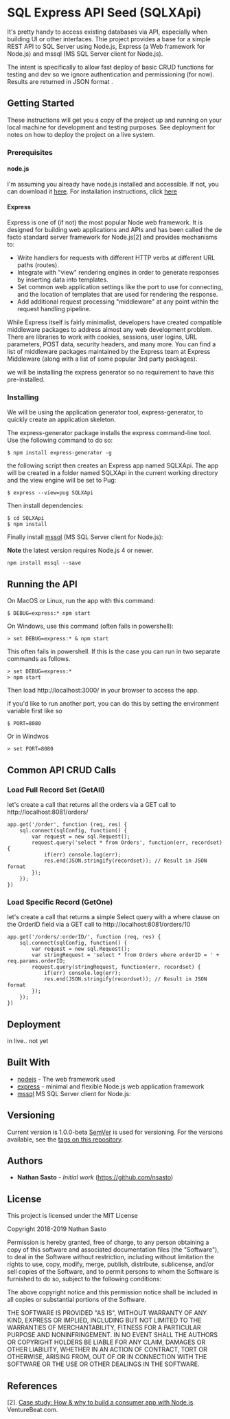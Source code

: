 # SQL Express API Seed (SQLXApi)

It's pretty handy to access existing databases via API, especially when building UI or other interfaces. Thie project provides a base for a simple REST API to SQL Server using Node.js, Express (a Web framework for Node.js) and mssql (MS SQL Server client for Node.js). 

The intent is specifically to allow fast deploy of basic CRUD functions for testing and dev so we ignore authentication and permissioning (for now). Results are returned in JSON format .

## Getting Started

These instructions will get you a copy of the project up and running on your local machine for development and testing purposes. See deployment for notes on how to deploy the project on a live system.

### Prerequisites

#### node.js
I'm assuming you already have node.js installed and accessible. If not, you can download it [here](https://nodejs.org/en/). 
For installation instructions, click [here](https://nodejs.org/en/download/package-manager/#windows)

#### Express 

Express is one of (if not) the most popular Node web framework. It is designed for building web applications and APIs and has been called the de facto standard server framework for Node.js[2] and provides mechanisms to:

* Write handlers for requests with different HTTP verbs at different URL paths (routes).
* Integrate with "view" rendering engines in order to generate responses by inserting data into templates.
* Set common web application settings like the port to use for connecting, and the location of templates that are used for rendering the response.
* Add additional request processing "middleware" at any point within the request handling pipeline.

While Express itself is fairly minimalist, developers have created compatible middleware packages to address almost any web development problem. There are libraries to work with cookies, sessions, user logins, URL parameters, POST data, security headers, and many more. You can find a list of middleware packages maintained by the Express team at Express Middleware (along with a list of some popular 3rd party packages).

we will be installing the express generator so no requirement to have this pre-installed. 


### Installing

We will be using the application generator tool, express-generator, to quickly create an application skeleton.

The express-generator package installs the express command-line tool. Use the following command to do so:

```
$ npm install express-generator -g
```

the following script then creates an Express app named SQLXApi. The app will be created in a folder named SQLXApi in the current working directory and the view engine will be set to Pug:


```
$ express --view=pug SQLXApi
```

Then install dependencies:

```
$ cd SQLXApi
$ npm install
```

Finally install [mssql](https://www.npmjs.com/package/mssql) (MS SQL Server client for Node.js):

**Note** the latest version requires Node.js 4 or newer.

```
npm install mssql --save
```


## Running the API

On MacOS or Linux, run the app with this command:

```
$ DEBUG=express:* npm start
```

On Windows, use this command (often fails in powershell):

```
> set DEBUG=express:* & npm start
```

This often fails in powershell. If this is the case you can run in two separate commands as follows.

```
> set DEBUG=express:*
> npm start
```

Then load http://localhost:3000/ in your browser to access the app.

if you'd like to run another port, you can do this by setting the environment variable first like so

```
$ PORT=8080
```

Or in Windwos

```
> set PORT=8080
```

## Common API  CRUD Calls

### Load Full Record Set (GetAll)

let's create a call that returns all the orders via a GET call to http://localhost:8081/orders/

```javascsript
app.get('/order', function (req, res) {
    sql.connect(sqlConfig, function() {
        var request = new sql.Request();
        request.query('select * from Orders', function(err, recordset) {
            if(err) console.log(err);
            res.end(JSON.stringify(recordset)); // Result in JSON format
        });
    });
})
```

### Load Specific Record (GetOne)

let's create a call that returns a simple Select query with a where clause on the OrderID field via a GET call to http://localhost:8081/orders/10

```javascsript
app.get('/orders/:orderID/', function (req, res) {
    sql.connect(sqlConfig, function() {
        var request = new sql.Request();
        var stringRequest = 'select * from Orders where orderID = ' + req.params.orderID;
        request.query(stringRequest, function(err, recordset) {
            if(err) console.log(err);
            res.end(JSON.stringify(recordset)); // Result in JSON format
        });
    });
})
```


## Deployment

in live.. not yet

## Built With

* [nodejs](https://nodejs.org/en/) - The web framework used
* [express](https://expressjs.com/) - minimal and flexible Node.js web application framework
* [mssql](https://www.npmjs.com/package/mssql) MS SQL Server client for Node.js:

## Versioning

Current version is 1.0.0-beta
[SemVer](http://semver.org/) is used for versioning. For the versions available, see the [tags on this repository](https://github.com/your/project/tags). 

## Authors

* **Nathan Sasto** - *Initial work* (https://github.com/nsasto)


## License

This project is licensed under the MIT License 

Copyright 2018-2019 Nathan Sasto

Permission is hereby granted, free of charge, to any person obtaining a copy of this software and associated documentation files (the "Software"), to deal in the Software without restriction, including without limitation the rights to use, copy, modify, merge, publish, distribute, sublicense, and/or sell copies of the Software, and to permit persons to whom the Software is furnished to do so, subject to the following conditions:

The above copyright notice and this permission notice shall be included in all copies or substantial portions of the Software.

THE SOFTWARE IS PROVIDED "AS IS", WITHOUT WARRANTY OF ANY KIND, EXPRESS OR IMPLIED, INCLUDING BUT NOT LIMITED TO THE WARRANTIES OF MERCHANTABILITY, FITNESS FOR A PARTICULAR PURPOSE AND NONINFRINGEMENT. IN NO EVENT SHALL THE AUTHORS OR COPYRIGHT HOLDERS BE LIABLE FOR ANY CLAIM, DAMAGES OR OTHER LIABILITY, WHETHER IN AN ACTION OF CONTRACT, TORT OR OTHERWISE, ARISING FROM, OUT OF OR IN CONNECTION WITH THE SOFTWARE OR THE USE OR OTHER DEALINGS IN THE SOFTWARE.

## References

[2]. [Case study: How & why to build a consumer app with Node.js](https://venturebeat.com/2012/01/07/building-consumer-apps-with-node/). VentureBeat.com.
